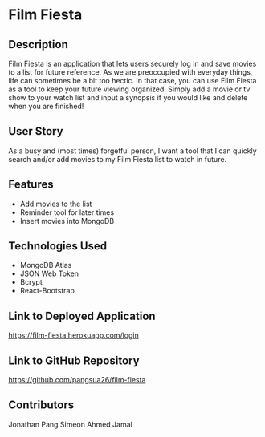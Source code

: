 # Film Fiesta

## Description 

Film Fiesta is an application that lets users securely log in and save movies to a list for future reference. As we are preoccupied with everyday things, life can sometimes be a bit too hectic. In that case, you can use Film Fiesta as a tool to keep your future viewing organized.  Simply add a movie or tv show to your watch list and input a synopsis if you would like and delete when you are finished! 

## User Story

As a busy and (most times) forgetful person, I want a tool that I can quickly search and/or add movies to my Film Fiesta list to watch in future.

## Features

* Add movies to the list
* Reminder tool for later times
* Insert movies into MongoDB

## Technologies Used

* MongoDB Atlas
* JSON Web Token
* Bcrypt
* React-Bootstrap

## Link to Deployed Application

https://film-fiesta.herokuapp.com/login

## Link to GitHub Repository

https://github.com/pangsua26/film-fiesta

## Contributors

Jonathan 
Pang
Simeon
Ahmed
Jamal
